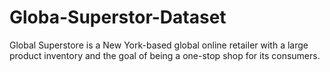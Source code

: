 # Globa-Superstor-Dataset
Global Superstore is a New York-based global online
retailer with a large product inventory and the goal of being a one-stop shop
for its consumers.

